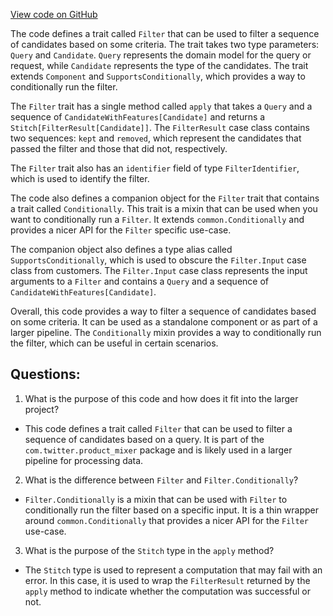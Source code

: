 [View code on GitHub](https://github.com/misbahsy/the-algorithm/product-mixer/core/src/main/scala/com/twitter/product_mixer/core/functional_component/filter/Filter.scala)

The code defines a trait called `Filter` that can be used to filter a sequence of candidates based on some criteria. The trait takes two type parameters: `Query` and `Candidate`. `Query` represents the domain model for the query or request, while `Candidate` represents the type of the candidates. The trait extends `Component` and `SupportsConditionally`, which provides a way to conditionally run the filter. 

The `Filter` trait has a single method called `apply` that takes a `Query` and a sequence of `CandidateWithFeatures[Candidate]` and returns a `Stitch[FilterResult[Candidate]]`. The `FilterResult` case class contains two sequences: `kept` and `removed`, which represent the candidates that passed the filter and those that did not, respectively. 

The `Filter` trait also has an `identifier` field of type `FilterIdentifier`, which is used to identify the filter. 

The code also defines a companion object for the `Filter` trait that contains a trait called `Conditionally`. This trait is a mixin that can be used when you want to conditionally run a `Filter`. It extends `common.Conditionally` and provides a nicer API for the `Filter` specific use-case. 

The companion object also defines a type alias called `SupportsConditionally`, which is used to obscure the `Filter.Input` case class from customers. The `Filter.Input` case class represents the input arguments to a `Filter` and contains a `Query` and a sequence of `CandidateWithFeatures[Candidate]`. 

Overall, this code provides a way to filter a sequence of candidates based on some criteria. It can be used as a standalone component or as part of a larger pipeline. The `Conditionally` mixin provides a way to conditionally run the filter, which can be useful in certain scenarios.
## Questions: 
 1. What is the purpose of this code and how does it fit into the larger project?
- This code defines a trait called `Filter` that can be used to filter a sequence of candidates based on a query. It is part of the `com.twitter.product_mixer` package and is likely used in a larger pipeline for processing data.

2. What is the difference between `Filter` and `Filter.Conditionally`?
- `Filter.Conditionally` is a mixin that can be used with `Filter` to conditionally run the filter based on a specific input. It is a thin wrapper around `common.Conditionally` that provides a nicer API for the `Filter` use-case.

3. What is the purpose of the `Stitch` type in the `apply` method?
- The `Stitch` type is used to represent a computation that may fail with an error. In this case, it is used to wrap the `FilterResult` returned by the `apply` method to indicate whether the computation was successful or not.